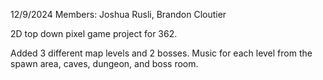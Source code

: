 12/9/2024
Members: Joshua Rusli, Brandon Cloutier

2D top down pixel game project for 362.

Added 3 different map levels and 2 bosses. Music for each level from the spawn area, caves, dungeon, and boss room.
